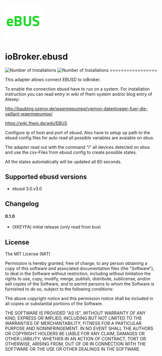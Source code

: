 ![Logo](admin/ebus.png)
# ioBroker.ebusd
![Number of Installations](http://iobroker.live/badges/ebusd-installed.svg) ![Number of Installations](http://iobroker.live/badges/ebusd-stable.svg) =================

This adapter allows connect EBUSD to ioBroker.

To enable the connection ebusd have to run on a system. 
For installation instruction you can read entry in wiki of fhem system and/or blog entry of Alexey:

http://baublog.ozerov.de/waermepumpe/vwmon-datenlogger-fuer-die-vaillant-waermepumpe/

https://wiki.fhem.de/wiki/EBUS 

Configure ip of host and port of ebusd. 
Also have to setup up path to the ebusd config files for auto read all possible variables are avaiable on ebus.

The adapter read out with the command "i" all devices detected on ebus and use the csv-Files from ebusd config to create possible states.

All the states automatically will be updated all 60 seconds.

## Supported ebusd versions
- ebusd 3.0.v3.0

## Changelog
#### 0.1.0
* (XKEYFA) initial release (only read from bus)

## License
The MIT License (MIT)

Permission is hereby granted, free of charge, to any person obtaining a copy
of this software and associated documentation files (the "Software"), to deal
in the Software without restriction, including without limitation the rights
to use, copy, modify, merge, publish, distribute, sublicense, and/or sell
copies of the Software, and to permit persons to whom the Software is
furnished to do so, subject to the following conditions:

The above copyright notice and this permission notice shall be included in
all copies or substantial portions of the Software.

THE SOFTWARE IS PROVIDED "AS IS", WITHOUT WARRANTY OF ANY KIND, EXPRESS OR
IMPLIED, INCLUDING BUT NOT LIMITED TO THE WARRANTIES OF MERCHANTABILITY,
FITNESS FOR A PARTICULAR PURPOSE AND NONINFRINGEMENT. IN NO EVENT SHALL THE
AUTHORS OR COPYRIGHT HOLDERS BE LIABLE FOR ANY CLAIM, DAMAGES OR OTHER
LIABILITY, WHETHER IN AN ACTION OF CONTRACT, TORT OR OTHERWISE, ARISING FROM,
OUT OF OR IN CONNECTION WITH THE SOFTWARE OR THE USE OR OTHER DEALINGS IN
THE SOFTWARE.
